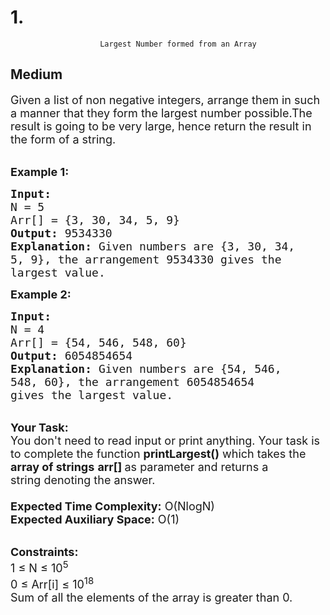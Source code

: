 # 1. 
                        Largest Number formed from an Array
##  Medium 
<div class="problem-statement">
                <p></p><p><span style="font-size:18px">Given a list&nbsp;of non negative integers, arrange them in such a manner&nbsp;that they form the largest number possible.The result is going to be very large, hence return the result in the form of a string.</span></p>

<p><br>
<span style="font-size:18px"><strong>Example 1:</strong></span></p>

<pre><span style="font-size:18px"><strong>Input:</strong> 
N = 5
Arr[] = {3,&nbsp;30,&nbsp;34,&nbsp;5,&nbsp;9}
<strong>Output:</strong> 9534330
<strong>Explanation:</strong> Given numbers are {3,&nbsp;30,&nbsp;34,
5,&nbsp;9}, the arrangement 9534330 gives the
largest value.</span></pre>

<p><span style="font-size:18px"><strong>Example 2:</strong></span></p>

<pre><span style="font-size:18px"><strong>Input:</strong> 
N = 4
Arr[] = {54, 546, 548, 60}
<strong>Output:</strong> 6054854654
<strong>Explanation:</strong> Given numbers are {54, 546,
548, 60}, the arrangement 6054854654 
gives the largest value.</span></pre>

<p><br>
<span style="font-size:18px"><strong>Your Task:&nbsp;&nbsp;</strong><br>
You don't need to read input or print anything. Your task is to complete the function&nbsp;<strong>printLargest()</strong>&nbsp;which takes the <strong>array of strings</strong>&nbsp;<strong>arr[]</strong><strong>&nbsp;</strong>as parameter and returns a string&nbsp;denoting&nbsp;the answer.<br>
<br>
<strong>Expected Time Complexity:</strong>&nbsp;O(NlogN)<br>
<strong>Expected Auxiliary Space:</strong>&nbsp;O(1)</span></p>

<p><br>
<span style="font-size:18px"><strong>Constraints:</strong><br>
1 ≤ N ≤ 10<sup>5</sup><br>
0 ≤ Arr[i] ≤ 10<sup>18</sup></span><br>
<span style="font-size:18px">Sum of all the elements of the array is greater than 0.</span></p>
 <p></p>
            </div>